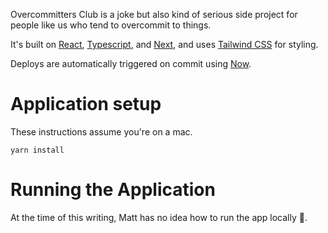 Overcommitters Club is a joke but also kind of serious side project for people like us who tend to overcommit to things.

It's built on [React](https://reactjs.org/), [Typescript](https://www.typescriptlang.org/), and [Next](https://nextjs.org/), and uses [Tailwind CSS](https://tailwindcss.com/) for styling.

Deploys are automatically triggered on commit using [Now](https://zeit.co/now).

# Application setup
These instructions assume you're on a mac.

```
yarn install
```

# Running the Application
At the time of this writing, Matt has no idea how to run the app locally 🙈.
